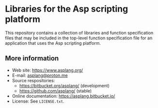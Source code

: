 Libraries for the Asp scripting platform
========================================

This repository contains a collection of libraries and function specification
files that may be included in the top-level function specification file for an
application that uses the Asp scripting platform.

More information
----------------

- Web site: https://www.asplang.org/
- E-mail: asplang@proton.me
- Source respositories:
  - https://bitbucket.org/asplang/ (development)
  - https://github.com/asplang/ (stable)
- Online documentation: https://asplang.bitbucket.io/
- License: See `LICENSE.txt`.
